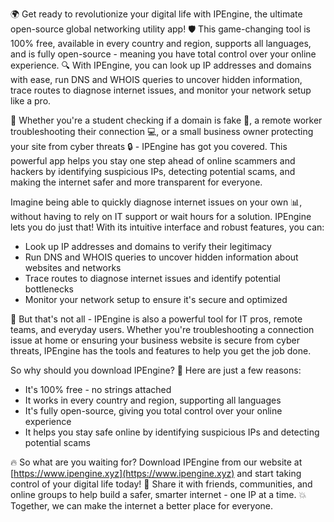 🌍 Get ready to revolutionize your digital life with IPEngine, the ultimate open-source global networking utility app! 🛡️ This game-changing tool is 100% free, available in every country and region, supports all languages, and is fully open-source - meaning you have total control over your online experience. 🔍 With IPEngine, you can look up IP addresses and domains with ease, run DNS and WHOIS queries to uncover hidden information, trace routes to diagnose internet issues, and monitor your network setup like a pro.

📡 Whether you're a student checking if a domain is fake 🤔, a remote worker troubleshooting their connection 💻, or a small business owner protecting your site from cyber threats 🔒 - IPEngine has got you covered. This powerful app helps you stay one step ahead of online scammers and hackers by identifying suspicious IPs, detecting potential scams, and making the internet safer and more transparent for everyone.

Imagine being able to quickly diagnose internet issues on your own 📊, without having to rely on IT support or wait hours for a solution. IPEngine lets you do just that! With its intuitive interface and robust features, you can:

* Look up IP addresses and domains to verify their legitimacy
* Run DNS and WHOIS queries to uncover hidden information about websites and networks
* Trace routes to diagnose internet issues and identify potential bottlenecks
* Monitor your network setup to ensure it's secure and optimized

🚀 But that's not all - IPEngine is also a powerful tool for IT pros, remote teams, and everyday users. Whether you're troubleshooting a connection issue at home or ensuring your business website is secure from cyber threats, IPEngine has the tools and features to help you get the job done.

So why should you download IPEngine? 🤔 Here are just a few reasons:

* It's 100% free - no strings attached
* It works in every country and region, supporting all languages
* It's fully open-source, giving you total control over your online experience
* It helps you stay safe online by identifying suspicious IPs and detecting potential scams

🔥 So what are you waiting for? Download IPEngine from our website at [https://www.ipengine.xyz](https://www.ipengine.xyz) and start taking control of your digital life today! 🎉 Share it with friends, communities, and online groups to help build a safer, smarter internet - one IP at a time. 💥 Together, we can make the internet a better place for everyone.